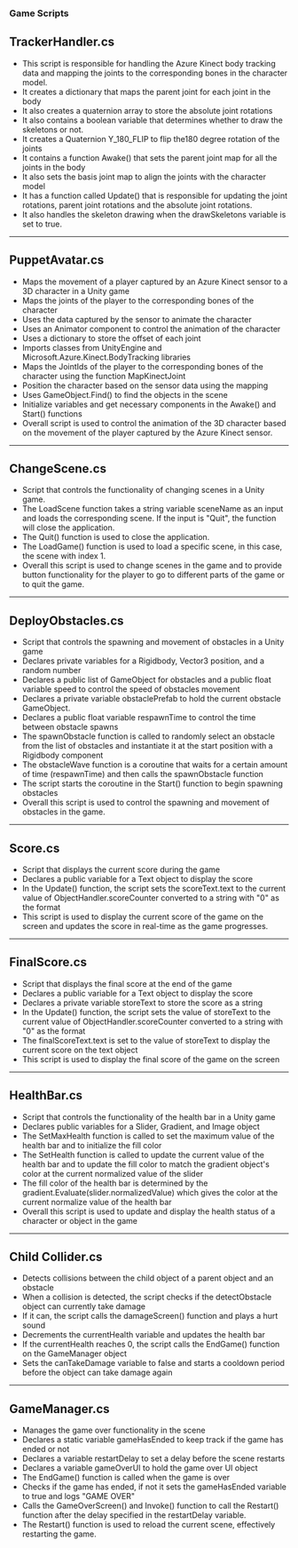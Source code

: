 ### Game Scripts

## TrackerHandler.cs
- This script is responsible for handling the Azure Kinect body tracking data and mapping the joints to the corresponding bones in the character model.
- It creates a dictionary that maps the parent joint for each joint in the body
- It also creates a quaternion array to store the absolute joint rotations
- It also contains a boolean variable that determines whether to draw the skeletons or not.
- It creates a Quaternion Y_180_FLIP to flip the180 degree rotation of the joints
- It contains a function Awake() that sets the parent joint map for all the joints in the body
- It also sets the basis joint map to align the joints with the character model
- It has a function called Update() that is responsible for updating the joint rotations, parent joint rotations and the absolute joint rotations.
- It also handles the skeleton drawing when the drawSkeletons variable is set to true.

---

## PuppetAvatar.cs
- Maps the movement of a player captured by an Azure Kinect sensor to a 3D character in a Unity game
- Maps the joints of the player to the corresponding bones of the character
- Uses the data captured by the sensor to animate the character
- Uses an Animator component to control the animation of the character
- Uses a dictionary to store the offset of each joint
- Imports classes from UnityEngine and Microsoft.Azure.Kinect.BodyTracking libraries
- Maps the JointIds of the player to the corresponding bones of the character using the function MapKinectJoint
- Position the character based on the sensor data using the mapping
- Uses GameObject.Find() to find the objects in the scene
- Initialize variables and get necessary components in the Awake() and Start() functions
- Overall script is used to control the animation of the 3D character based on the movement of the player captured by the Azure Kinect sensor.

---

## ChangeScene.cs

- Script that controls the functionality of changing scenes in a Unity game.
- The LoadScene function takes a string variable sceneName as an input and loads the corresponding scene. If the input is "Quit", the function will close the application.
- The Quit() function is used to close the application.
- The LoadGame() function is used to load a specific scene, in this case, the scene with index 1.
- Overall this script is used to change scenes in the game and to provide button functionality for the player to go to different parts of the game or to quit the game.

---

## DeployObstacles.cs

- Script that controls the spawning and movement of obstacles in a Unity game
- Declares private variables for a Rigidbody, Vector3 position, and a random number
- Declares a public list of GameObject for obstacles and a public float variable speed to control the speed of obstacles movement
- Declares a private variable obstaclePrefab to hold the current obstacle GameObject.
- Declares a public float variable respawnTime to control the time between obstacle spawns
- The spawnObstacle function is called to randomly select an obstacle from the list of obstacles and instantiate it at the start position with a Rigidbody component
- The obstacleWave function is a coroutine that waits for a certain amount of time (respawnTime) and then calls the spawnObstacle function
- The script starts the coroutine in the Start() function to begin spawning obstacles
- Overall this script is used to control the spawning and movement of obstacles in the game.

---

## Score.cs

- Script that displays the current score during the game
- Declares a public variable for a Text object to display the score
- In the Update() function, the script sets the scoreText.text to the current value of ObjectHandler.scoreCounter converted to a string with "0" as the format
- This script is used to display the current score of the game on the screen and updates the score in real-time as the game progresses.

---

## FinalScore.cs

- Script that displays the final score at the end of the game
- Declares a public variable for a Text object to display the score
- Declares a private variable storeText to store the score as a string
- In the Update() function, the script sets the value of storeText to the current value of ObjectHandler.scoreCounter converted to a string with "0" as the format
- The finalScoreText.text is set to the value of storeText to display the current score on the text object
- This script is used to display the final score of the game on the screen

---

## HealthBar.cs

- Script that controls the functionality of the health bar in a Unity game
- Declares public variables for a Slider, Gradient, and Image object
- The SetMaxHealth function is called to set the maximum value of the health bar and to initialize the fill color
- The SetHealth function is called to update the current value of the health bar and to update the fill color to match the gradient object's color at the current normalized value of the slider
- The fill color of the health bar is determined by the gradient.Evaluate(slider.normalizedValue) which gives the color at the current normalize value of the health bar
- Overall this script is used to update and display the health status of a character or object in the game

---

## Child Collider.cs

- Detects collisions between the child object of a parent object and an obstacle
- When a collision is detected, the script checks if the detectObstacle object can currently take damage
- If it can, the script calls the damageScreen() function and plays a hurt sound
- Decrements the currentHealth variable and updates the health bar
- If the currentHealth reaches 0, the script calls the EndGame() function on the GameManager object
- Sets the canTakeDamage variable to false and starts a cooldown period before the object can take damage again

---

## GameManager.cs

- Manages the game over functionality in the scene
- Declares a static variable gameHasEnded to keep track if the game has ended or not
- Declares a variable restartDelay to set a delay before the scene restarts
- Declares a variable gameOverUI to hold the game over UI object
- The EndGame() function is called when the game is over
- Checks if the game has ended, if not it sets the gameHasEnded variable to true and logs "GAME OVER" 
- Calls the GameOverScreen() and Invoke() function to call the Restart() function after the delay specified in the restartDelay variable.
- The Restart() function is used to reload the current scene, effectively restarting the game.
